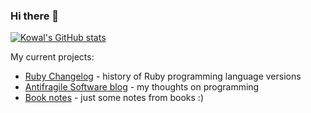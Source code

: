 ### Hi there 👋

[![Kowal's GitHub stats](https://github-readme-stats.vercel.app/api?username=kowal&theme=solarized-light&show_icons=true&count_private=true&hide=contribs)](https://github.com/anuraghazra/github-readme-stats)

My current projects:

- [Ruby Changelog](https://rubychangelog.com) - history of Ruby programming language versions
- [Antifragile Software blog](https://marek-kowalcze.medium.com) - my thoughts on programming
- [Book notes](https://kowal.github.io/book-notes) - just some notes from books :)

